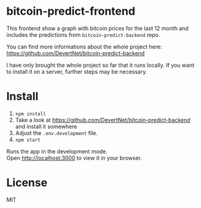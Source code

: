 # bitcoin-predict-frontend

This frontend show a graph with bitcoin prices for the last 12 month and includes the predictions from `bitcoin-predict-backend` repo.

You can find more informations about the whole project here: https://github.com/DevertNet/bitcoin-predict-backend

I have only brought the whole project so far that it runs locally. If you want to install it on a server, further steps may be necessary.

# Install

1. `npm install`
2. Take a look at https://github.com/DevertNet/bitcoin-predict-backend and install it somewhere
3. Adjust the `.env.development` file.
4. `npm start`

Runs the app in the development mode.\
Open [http://localhost:3000](http://localhost:3000) to view it in your browser.

# License

MIT
